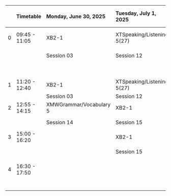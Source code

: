 | | Timetable | Monday, June 30, 2025 | Tuesday, July 1, 2025 | Wednesday, July 2, 2025 | Thursday, July 3, 2025 | Friday, July 4, 2025 | Saturday, July 5, 2025 | Sunday, July 6, 2025 |
|---:|:---|:---|:---|:---|:---|:---|:---|:---|
| 0 | 09:45 - 11:05 | XB2-1 | XTSpeaking/Listening 5(27) | XB2-1 | XB2-1 | | EF Oxford Trip | EF London Trip |
| | | Session 03 | Session 12 | Session 05 | Session 08 | | 09:00 - 20:00 | 09:00 - 20:00 |
| | | | | | | | 65 Creditos | 65 Creditos |
| 1 | 11:20 - 12:40 | XB2-1 | XTSpeaking/Listening 5(27) | XB2-1 | XB2-1 | | | |
| | | Session 03 | Session 12 | Session 05 | Session 08 | | | |
| 2 | 12:55 - 14:15 | XMWGrammar/Vocabulary 5 | XB2-1 | XMWGrammar/Vocabulary 5 | | XB2-1 | | |
| | | Session 14 | Session 15 | Session 14 | | Session 01 | | |
| 3 | 15:00 - 16:20 | | XB2-1 | | | XB2-1 | | |
| | | | Session 15 | | | Session 01 | | |
| 4 | 16:30 - 17:50 | | | Xproject - ZOOM | EF Champions League | | | |
| | | | | | | | | |
| | | | | https://efedu.zoom.us/j/9536329048 | | | | |